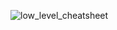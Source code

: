 ![low_level_cheatsheet](https://github.com/user-attachments/assets/aa9f51ea-6575-421d-a90d-5770f980db28)
